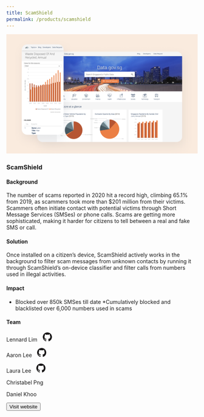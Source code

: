 ```yaml
---
title: ScamShield
permalink: /products/scamshield
---
```

![github](/images/data.gov.sg.png)

### ScamShield

#### Background 

The number of scams reported in 2020 hit a record high, climbing 65.1% from 2019, as scammers took more than $201 million from their victims. Scammers often initiate contact with potential victims through Short Message Services (SMSes) or phone calls. Scams are getting more sophisticated, making it harder for citizens to tell between a real and fake SMS or call. 


#### Solution
Once installed on a citizen’s device, ScamShield actively works in the background to filter scam messages from unknown contacts by running it through ScamShield’s on-device classifier and filter calls from numbers used in illegal activities. 


#### Impact

* Blocked over 850k SMSes till date
*Cumulatively blocked and blacklisted over 6,000 numbers used in scams

#### Team

Lennard Lim <a href="https://github.com/lennardl" style="display: inline-block; width: 24px; height: 24px; margin-bottom: -5px; margin-left: 10px;">
    <img border="0" alt="Github account" src="/images/Github-Mark-32px.png">
</a>

Aaron Lee <a href="https://github.com/Buooy " style="display: inline-block; width: 24px; height: 24px; margin-bottom: -5px; margin-left: 10px;">
    <img border="0" alt="Github account" src="/images/Github-Mark-32px.png">
</a>

Laura Lee <a href="https://github.com/laura-xy-lee " style="display: inline-block; width: 24px; height: 24px; margin-bottom: -5px; margin-left: 10px;">
    <img border="0" alt="Github account" src="/images/Github-Mark-32px.png">
</a>

Christabel Png 

Daniel Khoo

<a href="https://data.gov.sg/" target="_blank">
    <button class="bp-button is-secondary is-medium has-text-white is-uppercase search-button">
        Visit website
    </button>
</a>
